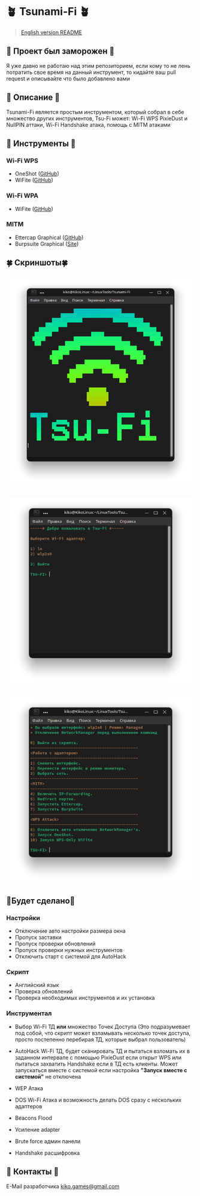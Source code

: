 # 🪴 Tsunami-Fi 🪴
> [English version README](https://github.com/BadKiko/Tsunami-Fi/blob/main/README.md )

## 🧊 Проект был заморожен 🧊
Я уже давно не работаю над этим репозиторием, если кому то не лень потратить свое время на данный инструмент, то кидайте ваш pull request и описывайте что было добавлено вами

## 🌿 Описание 🌿
Tsunami-Fi является простым инструментом, который собрал в себе множество других инструментов, Tsu-Fi может: Wi-Fi WPS PixieDust и NullPIN аттаки, Wi-Fi Handshake атака, помощь с MITM атаками

## 🌴 Инструменты 🌴
### Wi-Fi WPS
- OneShot ([GitHub](https://github.com/drygdryg/OneShot))
- WiFite ([GitHub](https://github.com/derv82/wifite2))

### Wi-Fi WPA
- WiFite ([GitHub](https://github.com/derv82/wifite2))


### MITM 
- Ettercap Graphical  ([GitHub](https://github.com/Ettercap/ettercap))
- Burpsuite Graphical ([Site](https://portswigger.net/burp))


## 🍀 Скриншоты🍀
![intro](https://raw.githubusercontent.com/BadKiko/Tsunami-Fi/main/PreviewImages/Screenshot_20211006_120323.png)
---
![choose](https://raw.githubusercontent.com/BadKiko/Tsunami-Fi/main/PreviewImages/Screenshot_20211006_120330.png)
---
![menu](https://raw.githubusercontent.com/BadKiko/Tsunami-Fi/main/PreviewImages/Screenshot_20211006_120338.png)
---

## 🌵Будет сделано🌵
### Настройки
- Отключение авто настройки размера окна
- Пропуск заставки
- Пропуск проверки обновлений
- Пропуск проверки нужных инструментов
- Отключить старт с системой для AutoHack

### Скрипт
- Английский язык
- Проверка обновлений
- Проверка необходимых инструментов и их установка

### Инструментал
- Выбор Wi-Fi ТД **или** множество Точек Доступа (Это подразумевает под собой, что скрипт может взламывать несколько точек доступа, просто постепенно перебирая ТД, которые выбрал пользователь)

- AutoHack Wi-Fi ТД, будет сканировать ТД и пытаться взломать их в заданном интервале с помощью PixieDust если открыт WPS или пытаться захватить Handshake если в ТД есть клиенты. Может запускаться вместе с системой если настройка **"Запуск вместе с системой"** не отключена

- WEP Атака
- DOS Wi-Fi Атака и возможность делать DOS сразу с нескольких адаптеров
- Beacons Flood
- Усиление adapter
- Brute force админ панели
- Handshake расшифровка

## 🌱 Контакты 🌱

E-Mail разработчика <kiko.games@gmail.com>
